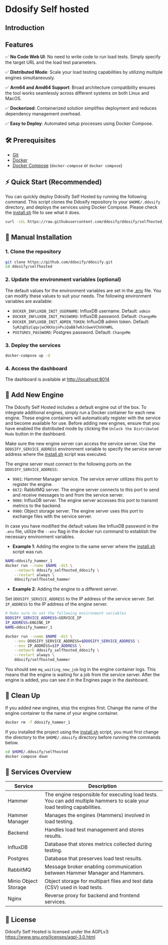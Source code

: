 # Ddosify Self hosted

## Introduction

## Features

✅ **No Code Web UI**: No need to write code to run load tests. Simply specify the target URL and the load test parameters.

✅ **Distributed Mode**: Scale your load testing capabilities by utilizing multiple engines simultaneously.

✅ **Arm64 and Amd64 Support**: Broad architecture compatibility ensures the tool works seamlessly across different systems on both Linux and MacOS.

✅ **Dockerized**: Containerized solution simplifies deployment and reduces dependency management overhead.

✅ **Easy to Deploy**: Automated setup processes using Docker Compose.


## 🛠 Prerequisites

- [Git](https://git-scm.com/)
- [Docker](https://docs.docker.com/get-docker/)
- [Docker Compose](https://docs.docker.com/compose/install/) (`docker-compose` or `docker compose`)

## ⚡️ Quick Start (Recommended)

You can quickly deploy Ddosify Self Hosted by running the following command. This script clones the Ddosify repository to your `$HOME/.ddosify` directory, and deploys the services using Docker Compose. Please check the [install.sh](./install.sh) file to see what it does.

```bash
curl -sSL https://raw.githubusercontent.com/ddosify/ddosify/selfhosted_release/selfhosted/install.sh | bash
```

## 📖 Manual Installation

### 1. Clone the repository

```bash
git clone https://github.com/ddosify/ddosify.git
cd ddosify/selfhosted
```

### 2. Update the environment variables (optional)

The default values for the environment variables are set in the [.env](./.env) file. You can modify these values to suit your needs. The following environment variables are available:

- `DOCKER_INFLUXDB_INIT_USERNAME`: InfluxDB username. Default: `admin`
- `DOCKER_INFLUXDB_INIT_PASSWORD`: InfluxDB password. Default: `ChangeMe`
- `DOCKER_INFLUXDB_INIT_ADMIN_TOKEN`: InfluxDB admin token. Default: `5yR2qD5zCqqvjwCKKXojnPviQaB87w9JcGweVChXkhWRL`
- `POSTGRES_PASSWORD`: Postgres password. Default: `ChangeMe`

### 3. Deploy the services

```bash
docker-compose up -d
```
### 4. Access the dashboard

The dashboard is available at [http://localhost:8014](http://localhost:8014)

## 🔧 Add New Engine

The Ddosify Self Hosted includes a default engine out of the box. To integrate additional engines, simply run a Docker container for each new engine. These engine containers will automatically register with the service and become available for use. Before adding new engines, ensure that you have enabled the distributed mode by clicking the `Unlock the Distributed Mode` button in the dashboard.

Make sure the new engine server can access the service server. Use the `DDOSIFY_SERVICE_ADDRESS` environment variable to specify the service server address where the [install.sh](install.sh) script was executed.

The engine server must connect to the following ports on the `DDOSIFY_SERVICE_ADDRESS`:

- `9901`: Hammer Manager service. The service server utilizes this port to register the engine.
- `6672`: RabbitMQ server. The engine server connects to this port to send and receive messages to and from the service server.
- `9086`: InfluxDB server. The engine server accesses this port to transmit metrics to the backend.
- `9900`: Object storage server. The engine server uses this port to exchange files with the service server.

In case you have modified the default values like InfluxDB password in the `.env` file, utilize the `--env` flag in the docker run command to establish the necessary environment variables.


- **Example 1**: Adding the engine to the same server where the [install.sh](install.sh) script was run.

```bash
NAME=ddosify_hammer_1
docker run --name $NAME -dit \
    --network ddosify_selfhosted_ddosify \
    --restart always \
    ddosify/selfhosted_hammer
```

- **Example 2**: Adding the engine to a different server.

Set `DDOSIFY_SERVICE_ADDRESS` to the IP address of the service server. Set `IP_ADDRESS` to the IP address of the engine server.

```bash
# Make sure to set the following environment variables
DDOSIFY_SERVICE_ADDRESS=SERVICE_IP
IP_ADDRESS=ENGINE_IP
NAME=ddosify_hammer_1

docker run --name $NAME -dit \
    --env DDOSIFY_SERVICE_ADDRESS=$DDOSIFY_SERVICE_ADDRESS \
    --env IP_ADDRESS=$IP_ADDRESS \
    --network ddosify_selfhosted_ddosify \
    --restart always \
    ddosify/selfhosted_hammer
```

You should see `mq_waiting_new_job` log in the engine container logs. This means that the engine is waiting for a job from the service server. After the engine is added, you can see it in the Engines page in the dashboard.


## 🧹 Clean Up

If you added new engines, stop the engines first. Change the name of the engine container to the name of your engine container.

```bash
docker rm -f ddosify_hammer_1
```

If you installed the project using the [install.sh](./install.sh) script, you must first change the directory to the `$HOME/.ddosify` directory before running the commands below.

```bash
cd $HOME/.ddosify/selfhosted
docker compose down
```

## 🧩 Services Overview

| Service              | Description                                                                                       |
|----------------------|---------------------------------------------------------------------------------------------------|
| Hammer               | The engine responsible for executing load tests. You can add multiple hammers to scale your load testing capabilities.                                                  |
| Hammer Manager       | Manages the engines (Hammers) involved in load testing.                                           |
| Backend              | Handles load test management and stores results.                                                  |
| InfluxDB             | Database that stores metrics collected during testing.                                            |
| Postgres             | Database that preserves load test results.                                                        |
| RabbitMQ             | Message broker enabling communication between Hammer Manager and Hammers.                         |
| Minio Object Storage | Object storage for multipart files and test data (CSV) used in load tests.                        |
| Nginx                | Reverse proxy for backend and frontend services.                                                  |

## 📝 License

Ddosify Self Hosted is licensed under the AGPLv3: https://www.gnu.org/licenses/agpl-3.0.html
